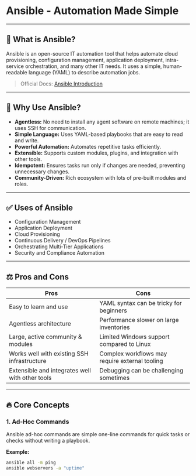 # Ansible - Automation Made Simple

---

## 📌 What is Ansible?

Ansible is an open-source IT automation tool that helps automate cloud provisioning, configuration management, application deployment, intra-service orchestration, and many other IT needs. It uses a simple, human-readable language (YAML) to describe automation jobs.

> Official Docs: [Ansible Introduction](https://docs.ansible.com/ansible/latest/user_guide/intro_getting_started.html)

---

## 🎯 Why Use Ansible?

- **Agentless:** No need to install any agent software on remote machines; it uses SSH for communication.
- **Simple Language:** Uses YAML-based playbooks that are easy to read and write.
- **Powerful Automation:** Automates repetitive tasks efficiently.
- **Extensible:** Supports custom modules, plugins, and integration with other tools.
- **Idempotent:** Ensures tasks run only if changes are needed, preventing unnecessary changes.
- **Community-Driven:** Rich ecosystem with lots of pre-built modules and roles.

---

## ✅ Uses of Ansible

- Configuration Management  
- Application Deployment  
- Cloud Provisioning  
- Continuous Delivery / DevOps Pipelines  
- Orchestrating Multi-Tier Applications  
- Security and Compliance Automation  

---

## ⚖️ Pros and Cons

| Pros                              | Cons                            |
|----------------------------------|--------------------------------|
| Easy to learn and use             | YAML syntax can be tricky for beginners |
| Agentless architecture            | Performance slower on large inventories |
| Large, active community & modules | Limited Windows support compared to Linux |
| Works well with existing SSH infrastructure | Complex workflows may require external tooling |
| Extensible and integrates well with other tools | Debugging can be challenging sometimes |

---

## 🔥 Core Concepts

### 1. Ad-Hoc Commands

Ansible ad-hoc commands are simple one-line commands for quick tasks or checks without writing a playbook.

**Example:**  
```bash
ansible all -m ping
ansible webservers -a "uptime"
